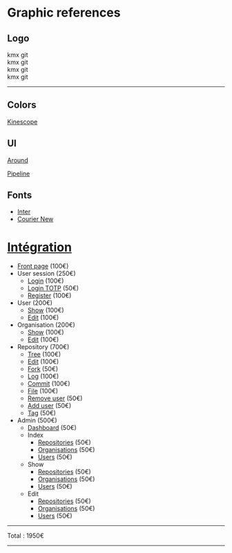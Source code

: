 # Graphic references

## Logo

<div>
  <a class="kmxgit-logo-lg">
    <span><i class="fa fa-square"></i></span> kmx git
  </a>
</div>
<div>
  <a class="kmxgit-logo-light-lg">
    <span><i class="fa fa-square"></i></span> kmx git
  </a>
</div>
<div>
  <a class="kmxgit-logo">
    <span><i class="fa fa-square"></i></span> kmx git
  </a>
</div>
<div>
  <a class="kmxgit-logo-light">
    <span><i class="fa fa-square"></i></span> kmx git
  </a>
</div>

---

## Colors

[Kinescope](https://www.behance.net/gallery/130195095/Kinescope-Brand-Identity-Website)

## UI

[Around](https://themes.getbootstrap.com/preview/?theme_id=50603)

[Pipeline](https://themes.getbootstrap.com/preview/?theme_id=4974)

## Fonts

- [Inter](https://rsms.me/inter/)
- [Courier New](https://fontzone.net/font-details/courier-new)


<h1><a href="#inte" id="inte">Intégration</a></h1>

 - [Front page](/) (100€)
 - User session (250€)
   - [Login](/_log_in) (100€)
   - [Login TOTP](/_log_in) (50€)
   - [Register](/_register) (100€)
 - User (200€)
   - [Show](/thodg) (100€)
   - [Edit](/_edit/user/thodg) (100€)
 - Organisation (200€)
   - [Show](/kmx.io) (100€)
   - [Edit](/_edit/organisation/kmx.io) (100€)
 - Repository (700€)
   - [Tree](/kmx.io/kmxgit/_tree/master) (100€)
   - [Edit](/_edit/repository/kmx.io/kmxgit) (100€)
   - [Fork](/_fork/kmx.io/kmxgit) (50€)
   - [Log](/kmx.io/kmxgit/_log/master) (100€)
   - [Commit](/kmx.io/kmxgit/_commit/ab362bb4) (100€)
   - [File](/kmx.io/kmxgit/_tree/master/README.md) (100€)
   - [Remove user](/_remove_user/kmx.io/kmxgit) (50€)
   - [Add user](/_add_user/kmx.io/kmxgit) (50€)
   - [Tag](/kmx.io/kmxgit/_tag/v0.2.0) (50€)
 - Admin (500€)
   - [Dashboard](/_admin) (50€)
   - Index
     - [Repositories](/_admin/repositories) (50€)
     - [Organisations](/_admin/organisations) (50€)
     - [Users](/_admin/users) (50€)
   - Show
     - [Repositories](/_admin/repositories/58) (50€)
     - [Organisations](/_admin/organisations/4) (50€)
     - [Users](/_admin/users/1) (50€)
   - Edit
     - [Repositories](/_admin/repositories/58/edit) (50€)
     - [Organisations](/_admin/organisations/4/edit) (50€)
     - [Users](/_admin/users/1/edit) (50€)

---

Total : 1950€

---
